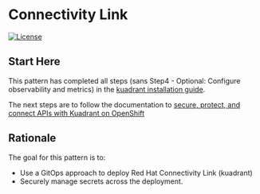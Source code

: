 # Connectivity Link

[![License](https://img.shields.io/badge/License-Apache%202.0-blue.svg)](https://opensource.org/licenses/Apache-2.0)

## Start Here

This pattern has completed all steps (sans Step4 - Optional: Configure observability and metrics) in the [kuadrant installation guide](https://docs.kuadrant.io/0.8.0/kuadrant-operator/doc/install/install-openshift/). 

The next steps are to follow the documentation to [secure, protect, and connect APIs with Kuadrant on OpenShift](https://docs.kuadrant.io/0.8.0/kuadrant-operator/doc/user-guides/secure-protect-connect-single-multi-cluster/)

## Rationale

The goal for this pattern is to:

* Use a GitOps approach to deploy Red Hat Connectivity Link (kuadrant)
* Securely manage secrets across the deployment.
